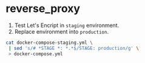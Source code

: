 # reverse_proxy

1. Test Let's Encript in `staging` environment.
1. Replace environment into `production`.

```sh
cat docker-compose-staging.yml \
 | sed 's/# *STAGE *: *.*$/STAGE: production/g' \
 > docker-compose.yml
```
